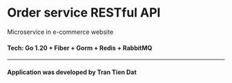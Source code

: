 # Order service RESTful API
Microservice in e-commerce website
<h4>Tech: Go 1.20 + Fiber + Gorm + Redis + RabbitMQ</h4>
<hr></hr>
<h4>Application was developed by Tran Tien Dat<h4>
